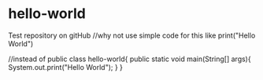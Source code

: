 # hello-world
Test repository on gitHub
//why not use simple code for this like
print("Hello World")

//instead of 
public class hello-world{
  public static void main(String[] args){
    System.out.print("Hello World");
  }
}
